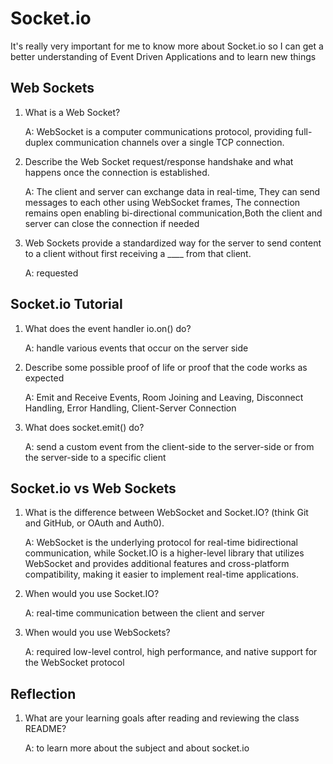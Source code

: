 
# Socket.io
It's really very important for me to know more about Socket.io so I can get a better understanding of Event Driven Applications and to learn new things

## Web Sockets

1. What is a Web Socket?
    
    A: WebSocket is a computer communications protocol, providing full-duplex communication channels over a single TCP connection. 

2. Describe the Web Socket request/response handshake and what happens once the connection is established.

    A: The client and server can exchange data in real-time, They can send messages to each other using WebSocket frames, The connection remains open enabling bi-directional communication,Both the client and server can close the connection if needed

3. Web Sockets provide a standardized way for the server to send content to a client without first receiving a ____ from that client.

    A: requested


## Socket.io Tutorial

1. What does the event handler io.on() do?
    
    A: handle various events that occur on the server side

2. Describe some possible proof of life or proof that the code works as expected

    A: Emit and Receive Events, Room Joining and Leaving, Disconnect Handling, Error Handling, Client-Server Connection

3. What does socket.emit() do?

    A: send a custom event from the client-side to the server-side or from the server-side to a specific client


## Socket.io vs Web Sockets

1. What is the difference between WebSocket and Socket.IO? (think Git and GitHub, or OAuth and Auth0).
    
    A: WebSocket is the underlying protocol for real-time bidirectional communication, while Socket.IO is a higher-level library that utilizes WebSocket and provides additional features and cross-platform compatibility, making it easier to implement real-time applications.

2. When would you use Socket.IO?

    A:  real-time communication between the client and server

3. When would you use WebSockets?

    A: required low-level control, high performance, and native support for the WebSocket protocol


## Reflection
1. What are your learning goals after reading and reviewing the class README?

    A: to learn more about the subject and about socket.io